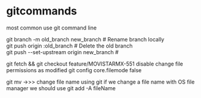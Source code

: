 # gitcommands
most common use git command line 

git branch -m old_branch new_branch         # Rename branch locally    
git push origin :old_branch                 # Delete the old branch    
git push --set-upstream origin new_branch # 

 git fetch && git checkout feature/MOVISTARMX-551 
disable change file permissions as modified 
git config core.filemode false

git mv ->>> change file name using git
if we change a file name with OS file manager we should use
git add -A fileName
